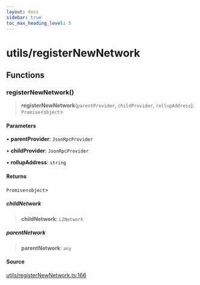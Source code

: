 ```yaml
---
layout: docs
sidebar: true
toc_max_heading_level: 5
---
```


# utils/registerNewNetwork

## Functions

### registerNewNetwork()

> **registerNewNetwork**(`parentProvider`, `childProvider`, `rollupAddress`): `Promise`\<`object`\>

#### Parameters

• **parentProvider**: `JsonRpcProvider`

• **childProvider**: `JsonRpcProvider`

• **rollupAddress**: `string`

#### Returns

`Promise`\<`object`\>

##### childNetwork

> **childNetwork**: `L2Network`

##### parentNetwork

> **parentNetwork**: `any`

#### Source

[utils/registerNewNetwork.ts:166](https://github.com/offchainlabs/arbitrum-orbit-sdk/blob/fa20b8d23170b5196c4c9cdb5fc2dfefa349f1c8/src/utils/registerNewNetwork.ts#L166)
